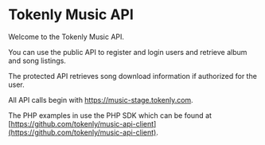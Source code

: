 
# Tokenly Music API

Welcome to the Tokenly Music API.

You can use the public API to register and login users and retrieve album and song listings.

The protected API retrieves song download information if authorized for the user.

All API calls begin with https://music-stage.tokenly.com.


The PHP examples in use the PHP SDK which can be found at [https://github.com/tokenly/music-api-client](https://github.com/tokenly/music-api-client).
